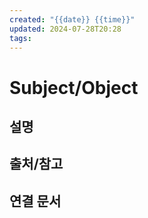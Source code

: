 ```yaml
---
created: "{{date}} {{time}}"
updated: 2024-07-28T20:28
tags: 
---
```

# Subject/Object 

## 설명

## 출처/참고

## 연결 문서

